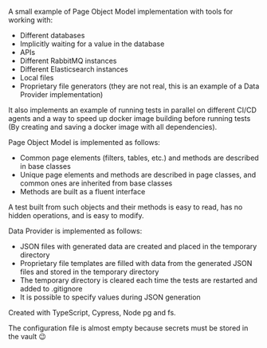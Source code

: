 A small example of Page Object Model implementation with tools for working with:

- Different databases
- Implicitly waiting for a value in the database
- APIs
- Different RabbitMQ instances
- Different Elasticsearch instances
- Local files
- Proprietary file generators (they are not real, this is an example of a Data Provider implementation)

It also implements an example of running tests in parallel on different CI/CD agents and a way to speed up docker image building before running tests (By creating and saving a docker image with all dependencies).

Page Object Model is implemented as follows:

- Common page elements (filters, tables, etc.) and methods are described in base classes
- Unique page elements and methods are described in page classes, and common ones are inherited from base classes
- Methods are built as a fluent interface

A test built from such objects and their methods is easy to read, has no hidden operations, and is easy to modify.

Data Provider is implemented as follows:

- JSON files with generated data are created and placed in the temporary directory
- Proprietary file templates are filled with data from the generated JSON files and stored in the temporary directory
- The temporary directory is cleared each time the tests are restarted and added to .gitignore
- It is possible to specify values during JSON generation

Created with TypeScript, Cypress, Node pg and fs.

The configuration file is almost empty because secrets must be stored in the vault 😉
